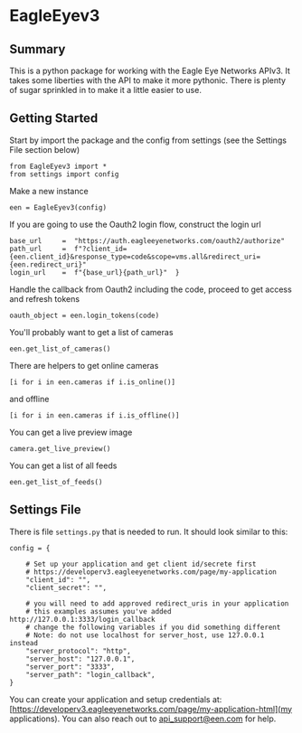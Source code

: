 # EagleEyev3 #

## Summary ##
This is a python package for working with the Eagle Eye Networks APIv3.  It takes some liberties with the API to make it more pythonic.  There is plenty of sugar sprinkled in to make it a little easier to use.

## Getting Started ##


Start by import the package and the config from settings (see the Settings File section below)

```
from EagleEyev3 import *
from settings import config
```

Make a new instance

```
een = EagleEyev3(config)
```


If you are going to use the Oauth2 login flow, construct the login url

```
base_url     =  "https://auth.eagleeyenetworks.com/oauth2/authorize"
path_url     =  f"?client_id={een.client_id}&response_type=code&scope=vms.all&redirect_uri={een.redirect_uri}"
login_url    =  f"{base_url}{path_url}"  }
``` 

Handle the callback from Oauth2 including the code, proceed to get access and refresh tokens

```
oauth_object = een.login_tokens(code)
```

You'll probably want to get a list of cameras

```
een.get_list_of_cameras()
```

There are helpers to get online cameras

```
[i for i in een.cameras if i.is_online()]
```

and offline

```
[i for i in een.cameras if i.is_offline()]
```

You can get a live preview image

```
camera.get_live_preview()
```

You can get a list of all feeds
```
een.get_list_of_feeds()
```



## Settings File ##
There is file `settings.py` that is needed to run.  It should look similar to this:

```
config = {

	# Set up your application and get client id/secrete first
	# https://developerv3.eagleeyenetworks.com/page/my-application
	"client_id": "",
	"client_secret": "",

	# you will need to add approved redirect_uris in your application
	# this examples assumes you've added http://127.0.0.1:3333/login_callback
	# change the following variables if you did something different
	# Note: do not use localhost for server_host, use 127.0.0.1 instead
	"server_protocol": "http",
	"server_host": "127.0.0.1", 
	"server_port": "3333",
	"server_path": "login_callback",
}
```

You can create your application and setup credentials at: [https://developerv3.eagleeyenetworks.com/page/my-application-html](my applications).  You can also reach out to api_support@een.com for help.
